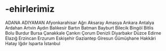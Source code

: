 # -ehirlerimiz
ADANA
ADIYAMAN
Afyonkarahisar
Ağrı
Aksaray
Amasya
Ankara
Antalya
Ardahan
Artvin
Aydın
Balıkesir
Bartın
Batman
Bayburt
Bilecik
Bingöl
Bitlis
Bolu
Burdur
Bursa
Çanakkale
Çankırı
Çorum
Denizli
Diyarbakır
Düzce
Edirne
Elazığ
Erzincan
Erzurum
Eskişehir
Gaziantep
Giresun
Gümüşhane
Hakkâri
Hatay
Iğdır
Isparta
İstanbul

